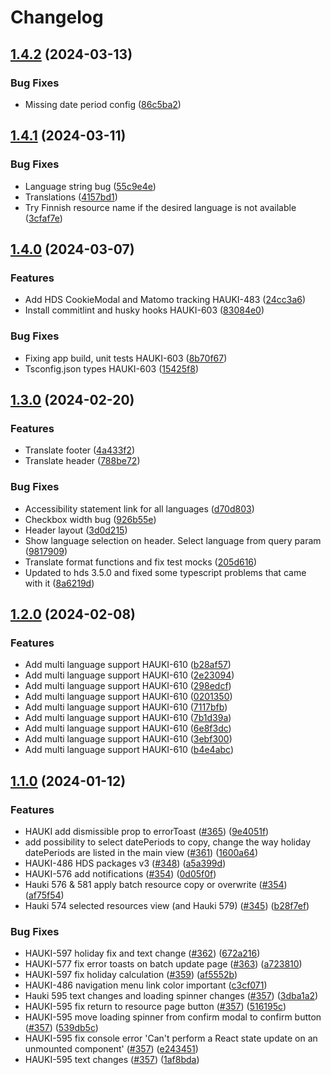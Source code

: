 # Changelog

## [1.4.2](https://github.com/City-of-Helsinki/hauki-admin-ui/compare/hauki-admin-ui-v1.4.1...hauki-admin-ui-v1.4.2) (2024-03-13)


### Bug Fixes

* Missing date period config ([86c5ba2](https://github.com/City-of-Helsinki/hauki-admin-ui/commit/86c5ba286e732b6d68df547a1df2881115210b9b))

## [1.4.1](https://github.com/City-of-Helsinki/hauki-admin-ui/compare/hauki-admin-ui-v1.4.0...hauki-admin-ui-v1.4.1) (2024-03-11)


### Bug Fixes

* Language string bug ([55c9e4e](https://github.com/City-of-Helsinki/hauki-admin-ui/commit/55c9e4ea48dfb16dc2c7efa4155b0f1cb9766b1a))
* Translations ([4157bd1](https://github.com/City-of-Helsinki/hauki-admin-ui/commit/4157bd13bb5780df6c5b81e05773d3d7059a154f))
* Try Finnish resource name if the desired language is not available ([3cfaf7e](https://github.com/City-of-Helsinki/hauki-admin-ui/commit/3cfaf7eb8510a816c24502d656cd5cb974add3ad))

## [1.4.0](https://github.com/City-of-Helsinki/hauki-admin-ui/compare/hauki-admin-ui-v1.3.0...hauki-admin-ui-v1.4.0) (2024-03-07)


### Features

* Add HDS CookieModal and Matomo tracking HAUKI-483 ([24cc3a6](https://github.com/City-of-Helsinki/hauki-admin-ui/commit/24cc3a65f09f668dbbeedcbd9866f7247e2fea2f))
* Install commitlint and husky hooks HAUKI-603 ([83084e0](https://github.com/City-of-Helsinki/hauki-admin-ui/commit/83084e09d18669e28e602bc45b5e25c0128dcc72))


### Bug Fixes

* Fixing app build, unit tests HAUKI-603 ([8b70f67](https://github.com/City-of-Helsinki/hauki-admin-ui/commit/8b70f6765f77830b17d5cb2db64e5d1e88609d9b))
* Tsconfig.json types HAUKI-603 ([15425f8](https://github.com/City-of-Helsinki/hauki-admin-ui/commit/15425f8cf764bc01c4759cea9c98b069a84769f9))

## [1.3.0](https://github.com/City-of-Helsinki/hauki-admin-ui/compare/hauki-admin-ui-v1.2.0...hauki-admin-ui-v1.3.0) (2024-02-20)


### Features

* Translate footer ([4a433f2](https://github.com/City-of-Helsinki/hauki-admin-ui/commit/4a433f2c0f3f634605ac67db69d47524d3592975))
* Translate header ([788be72](https://github.com/City-of-Helsinki/hauki-admin-ui/commit/788be72764b2de5c3f6928f53bb091cf14d5b3c9))


### Bug Fixes

* Accessibility statement link for all languages ([d70d803](https://github.com/City-of-Helsinki/hauki-admin-ui/commit/d70d8033dbfa357cda23dbe4b486bdb373374fd3))
* Checkbox width bug ([926b55e](https://github.com/City-of-Helsinki/hauki-admin-ui/commit/926b55ef3fe6ef3da227d71022f509cea12946b8))
* Header layout ([3d0d215](https://github.com/City-of-Helsinki/hauki-admin-ui/commit/3d0d21552bacc9600c546b6054a1c495e9b9a4f8))
* Show language selection on header. Select language from query param ([9817909](https://github.com/City-of-Helsinki/hauki-admin-ui/commit/981790928e134f17f55bde2fe46a39f56c3de0c3))
* Translate format functions and fix test mocks ([205d616](https://github.com/City-of-Helsinki/hauki-admin-ui/commit/205d616d9c07224eddeb12af5a3a354722f7600a))
* Updated to hds 3.5.0 and fixed some typescript problems that came with it ([8a6219d](https://github.com/City-of-Helsinki/hauki-admin-ui/commit/8a6219d5b2fdbbcd162c59d28b8cc20cdd97c909))

## [1.2.0](https://github.com/City-of-Helsinki/hauki-admin-ui/compare/hauki-admin-ui-v1.1.0...hauki-admin-ui-v1.2.0) (2024-02-08)


### Features

* Add multi language support HAUKI-610 ([b28af57](https://github.com/City-of-Helsinki/hauki-admin-ui/commit/b28af57a3e7069cfd69117b8f5353f8013279970))
* Add multi language support HAUKI-610 ([2e23094](https://github.com/City-of-Helsinki/hauki-admin-ui/commit/2e23094ad83ae567fc3b829acf53769fc6c1bed7))
* Add multi language support HAUKI-610 ([298edcf](https://github.com/City-of-Helsinki/hauki-admin-ui/commit/298edcfb9297c1563066ec717d0945fcdb81ccf2))
* Add multi language support HAUKI-610 ([0201350](https://github.com/City-of-Helsinki/hauki-admin-ui/commit/0201350c0634926edd865299f1a1d3cc1c627a35))
* Add multi language support HAUKI-610 ([7117bfb](https://github.com/City-of-Helsinki/hauki-admin-ui/commit/7117bfb0b979926447246c9f91e9b3eb5ffe25fd))
* Add multi language support HAUKI-610 ([7b1d39a](https://github.com/City-of-Helsinki/hauki-admin-ui/commit/7b1d39aaae880dc99447609a7cc82205ef4ce2dd))
* Add multi language support HAUKI-610 ([6e8f3dc](https://github.com/City-of-Helsinki/hauki-admin-ui/commit/6e8f3dc77f53223b4165f3aa8a6eb1f76dea1548))
* Add multi language support HAUKI-610 ([3ebf300](https://github.com/City-of-Helsinki/hauki-admin-ui/commit/3ebf3000cdbda615a8dbc37578daede01179de82))
* Add multi language support HAUKI-610 ([b4e4abc](https://github.com/City-of-Helsinki/hauki-admin-ui/commit/b4e4abcec7f9dbe3f5431bcea0c3b2e0abcb7080))

## [1.1.0](https://github.com/City-of-Helsinki/hauki-admin-ui/compare/hauki-admin-ui-v1.0.0...hauki-admin-ui-v1.1.0) (2024-01-12)

### Features

* HAUKI add dismissible prop to errorToast ([#365](https://github.com/City-of-Helsinki/hauki/issues/#365)) ([9e4051f](https://github.com/City-of-Helsinki/hauki-admin-ui/commit/9e4051f4a0d33cc8418f3b3e43be03888f641a18))
* add possibility to select datePeriods to copy, change the way holiday datePeriods are listed in the main view ([#361](https://github.com/City-of-Helsinki/hauki/issues/#361)) ([1600a64](https://github.com/City-of-Helsinki/hauki-admin-ui/commit/1600a640cd5a9dc283ded8f7e9d9bd09cbebe295))
* HAUKI-486 HDS packages v3 ([#348](https://github.com/City-of-Helsinki/hauki/issues/#348)) ([a5a399d](https://github.com/City-of-Helsinki/hauki-admin-ui/commit/a5a399d8b06527b238432e5afeaeaab506342fdc))
* HAUKI-576 add notifications ([#354](https://github.com/City-of-Helsinki/hauki/issues/#354)) ([0d05f0f](https://github.com/City-of-Helsinki/hauki-admin-ui/commit/0d05f0fcce6ac4e5105a86f3dccb2bf0fb1f6df9))
* Hauki 576 & 581 apply batch resource copy or overwrite ([#354](https://github.com/City-of-Helsinki/hauki/issues/#354)) ([af75f54](https://github.com/City-of-Helsinki/hauki-admin-ui/commit/af75f5471f77fac84ba9ae15ba8254a382673b41))
* Hauki 574 selected resources view (and Hauki 579) ([#345](https://github.com/City-of-Helsinki/hauki/issues/#345)) ([b28f7ef](https://github.com/City-of-Helsinki/hauki-admin-ui/commit/b28f7ef71b671e9c0672ff2b3b8186e6208df15d))

### Bug Fixes

* HAUKI-597 holiday fix and text change ([#362](https://github.com/City-of-Helsinki/hauki/issues/#362)) ([672a216](https://github.com/City-of-Helsinki/hauki-admin-ui/commit/672a21621e1c84b99666f5bfe1870f742ff4916d))
* HAUKI-577 fix error toasts on batch update page ([#363](https://github.com/City-of-Helsinki/hauki/issues/#363)) ([a723810](https://github.com/City-of-Helsinki/hauki-admin-ui/commit/a723810928e37ab5270382e8cdfb8ddfd3bac6f3))
* HAUKI-597 fix holiday calculation ([#359](https://github.com/City-of-Helsinki/hauki/issues/#359)) ([af5552b](https://github.com/City-of-Helsinki/hauki-admin-ui/commit/af5552b67898084437bbf3222c94819689f013a9))
* HAUKI-486 navigation menu link color important ([c3cf071](https://github.com/City-of-Helsinki/hauki-admin-ui/commit/c3cf071b79fe9f03adc9fd19b5d7d555f1483133))
* Hauki 595 text changes and loading spinner changes ([#357](https://github.com/City-of-Helsinki/hauki/issues/#357)) ([3dba1a2](https://github.com/City-of-Helsinki/hauki-admin-ui/commit/3dba1a28f59473121dc8d6a2cdb376951763d12c))
* HAUKI-595 fix return to resource page button ([#357](https://github.com/City-of-Helsinki/hauki/issues/#357)) ([516195c](https://github.com/City-of-Helsinki/hauki-admin-ui/commit/516195c9b7931a667d6cce44998f98bb065fc8ea))
* HAUKI-595 move loading spinner from confirm modal to confirm button ([#357](https://github.com/City-of-Helsinki/hauki/issues/#357)) ([539db5c](https://github.com/City-of-Helsinki/hauki-admin-ui/commit/539db5c77ed1db3d075b562d0038d6f7ae65604f))
* HAUKI-595 fix console error 'Can't perform a React state update on an unmounted component' ([#357](https://github.com/City-of-Helsinki/hauki/issues/#357)) ([e243451](https://github.com/City-of-Helsinki/hauki-admin-ui/commit/e243451d40ea75164529e45b85685e02c0c8114b))
* HAUKI-595 text changes ([#357](https://github.com/City-of-Helsinki/hauki/issues/#357)) ([1af8bda](https://github.com/City-of-Helsinki/hauki-admin-ui/commit/1af8bda9af622dabfa01a757fa67375769dafc7c))
